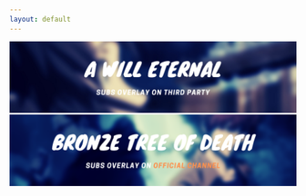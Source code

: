 ```yaml
---
layout: default
---
```

<style>
.zoom {
  transition: transform .2s;
}

.zoom:hover {
  -ms-transform: scale(1.1); /* IE 9 */
  -webkit-transform: scale(1.1); /* Safari 3-8 */
  transform: scale(1.1); 
}

</style>
<div class="zoom">
<a href="https://wuzimiko.github.io/subsoverlay/awilleternal/en"> <img src="images/AWEBanner.png"> </a></div>


<div class="zoom">
<a href="https://wuzimiko.github.io/subsoverlay/bronzetreeofdeath/en"> <img src="images/DMBJBanner.png"> </a></div>


